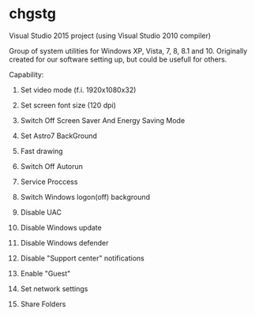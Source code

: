 # chgstg

Visual Studio 2015 project (using Visual Studio 2010 compiler)

Group of system utilities for Windows XP, Vista, 7, 8, 8.1 and 10. Originally created for our software setting up, but could be usefull for others.

Capability:

1) Set video mode (f.i. 1920x1080x32)

2) Set screen font size (120 dpi)

3) Switch Off Screen Saver And Energy Saving Mode

4) Set Astro7 BackGround

5) Fast drawing

6) Switch Off Autorun

7) Service Proccess

8) Switch Windows logon(off) background

9) Disable UAC

10) Disable Windows update

11) Disable Windows defender

12) Disable "Support center" notifications

13) Enable "Guest"

14) Set network settings

15) Share Folders
